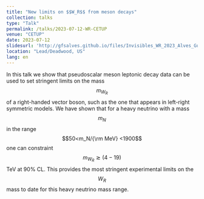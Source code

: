 ```yaml
---
title: "New limits on $$W_R$$ from meson decays"
collection: talks
type: "Talk"
permalink: /talks/2023-07-12-WR-CETUP
venue: "CETUP"
date: 2023-07-12
slidesurl: 'http://gfsalves.github.io/files/Invisibles_WR_2023_Alves_Gustavo.pdf'
location: "Lead/Deadwood, US"
lang: en
---
```


In this talk we show that  pseudoscalar meson leptonic decay data can be used to set stringent limits on the mass $$m_{W_R}$$ of a right-handed vector boson, such as the one that appears in left-right symmetric models. We have shown that for a heavy neutrino with a mass $$m_N$$ in the range $$50<m_N/{\rm MeV} <1900$$  one can constraint $$m_{W_R} \gtrsim (4-19)$$ TeV at 90% CL. This provides the most stringent experimental limits on the $$W_R$$ mass to date for this heavy neutrino mass range.